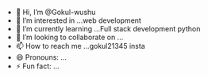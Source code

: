 - 👋 Hi, I’m @Gokul-wushu
- 👀 I’m interested in ...web development 
- 🌱 I’m currently learning ...Full stack development python
- 💞️ I’m looking to collaborate on ...
- 📫 How to reach me ...gokul21345 insta 
- 😄 Pronouns: ...
- ⚡ Fun fact: ...

<!---
Gokul-wushu/Gokul-wushu is a ✨ special ✨ repository because its `README.md` (this file) appears on your GitHub profile.
You can click the Preview link to take a look at your changes.
--->
